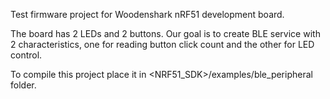 Test firmware project for Woodenshark nRF51 development board.

The board has 2 LEDs and 2 buttons. 
Our goal is to create BLE service with 2 characteristics, one for reading button click count and the other for LED control.

To compile this project place it in <NRF51_SDK>/examples/ble_peripheral folder.
